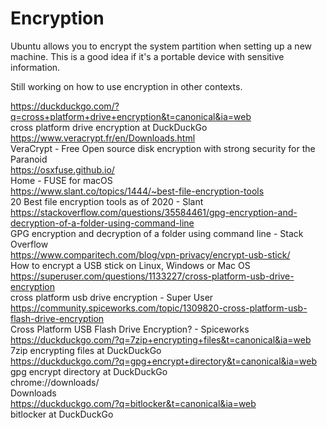 # Encryption

Ubuntu allows you to encrypt the system partition when setting up a new machine. This is a good idea if it's a portable device with sensitive information. 

Still working on how to use encryption in other contexts. 

https://duckduckgo.com/?q=cross+platform+drive+encryption&t=canonical&ia=web  
cross platform drive encryption at DuckDuckGo  
https://www.veracrypt.fr/en/Downloads.html  
VeraCrypt - Free Open source disk encryption with strong security for the Paranoid  
https://osxfuse.github.io/  
Home - FUSE for macOS  
https://www.slant.co/topics/1444/~best-file-encryption-tools  
20 Best file encryption tools as of 2020 - Slant  
https://stackoverflow.com/questions/35584461/gpg-encryption-and-decryption-of-a-folder-using-command-line  
GPG encryption and decryption of a folder using command line - Stack Overflow  
https://www.comparitech.com/blog/vpn-privacy/encrypt-usb-stick/  
How to encrypt a USB stick on Linux, Windows or Mac OS  
https://superuser.com/questions/1133227/cross-platform-usb-drive-encryption  
cross platform usb drive encryption - Super User  
https://community.spiceworks.com/topic/1309820-cross-platform-usb-flash-drive-encryption  
Cross Platform USB Flash Drive Encryption? - Spiceworks  
https://duckduckgo.com/?q=7zip+encrypting+files&t=canonical&ia=web  
7zip encrypting files at DuckDuckGo  
https://duckduckgo.com/?q=gpg+encrypt+directory&t=canonical&ia=web  
gpg encrypt directory at DuckDuckGo  
chrome://downloads/  
Downloads  
https://duckduckgo.com/?q=bitlocker&t=canonical&ia=web  
bitlocker at DuckDuckGo  
  
